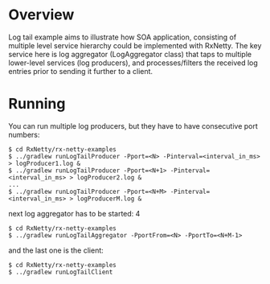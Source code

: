 Overview
========

Log tail example aims to illustrate how SOA application, consisting of multiple level service hierarchy could be
implemented with RxNetty. The key service here is log aggregator (LogAggregator class) that taps to multiple
lower-level services (log producers), and processes/filters the received log entries prior to sending it further
to a client.

Running
=======

You can run multiple log producers, but they have to have consecutive port numbers:

```
$ cd RxNetty/rx-netty-examples
$ ../gradlew runLogTailProducer -Pport=<N> -Pinterval=<interval_in_ms> > logProducer1.log &
$ ../gradlew runLogTailProducer -Pport=<N+1> -Pinterval=<interval_in_ms> > logProducer2.log &
...
$ ../gradlew runLogTailProducer -Pport=<N+M> -Pinterval=<interval_in_ms> > logProducerM.log &
```

next log aggregator has to be started:
4
```
$ cd RxNetty/rx-netty-examples
$ ../gradlew runLogTailAggregator -PportFrom=<N> -PportTo=<N+M-1>
```

and the last one is the client:

```
$ cd RxNetty/rx-netty-examples
$ ../gradlew runLogTailClient
```
